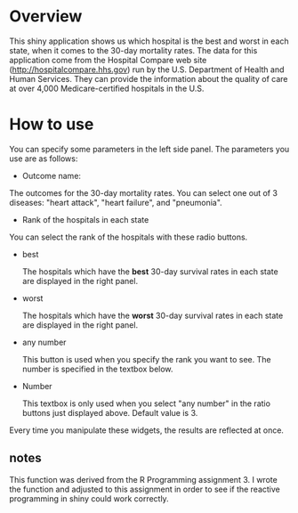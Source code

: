 # Overview
This shiny application shows us which hospital is the best and worst in each
state, when it comes to the 30-day mortality rates. 
The data for this application come from the Hospital Compare web site (http://hospitalcompare.hhs.gov) run by the U.S. Department of Health and Human Services. They can provide the information about the quality of care at over 4,000 Medicare-certified hospitals in the U.S.

# How to use
You can specify some parameters in the left side panel. The parameters you use
are as follows:

- Outcome name:

The outcomes for the 30-day mortality rates. You can select one out of 3 
diseases: "heart attack", "heart failure", and "pneumonia".

- Rank of the hospitals in each state

You can select the rank of the hospitals with these radio buttons.

 - best
 
   The hospitals which have the **best** 30-day survival rates in each state are displayed in the right panel.
   
 - worst
 
   The hospitals which have the **worst** 30-day survival rates in each state are displayed in the right panel.
   
 - any number
 
   This button is used when you specify the rank you want to see. The number 
   is specified in the textbox below.
   
- Number

   This textbox is only used when you select "any number" in the ratio buttons
   just displayed above. Default value is 3.

Every time you manipulate these widgets, the results are reflected at once.

## notes
This function was derived from the R Programming assignment 3. I wrote the
function and adjusted to this assignment in order to see if the reactive
programming in shiny could work correctly.

